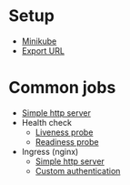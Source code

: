 # Setup
 - [Minikube](setup/minikube.md)
 - [Export URL](setup/get_k8s_url.md)

# Common jobs
 - [Simple http server](jobs/simple_http_server/)
 - Health check
   - [Liveness probe](jobs/liveness_probe/)
   - [Readiness probe](jobs/readiness_probe/)
 - Ingress (nginx)
   - [Simple http server](jobs/ingress_nginx/)
   - [Custom authentication](jobs/ingress_nginx/)
